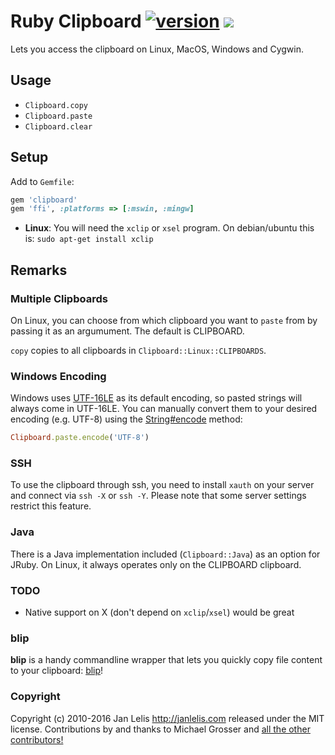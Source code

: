 # Ruby Clipboard [![version](https://badge.fury.io/rb/clipboard.svg)](https://badge.fury.io/rb/clipboard) [<img src="https://travis-ci.org/janlelis/clipboard.png" />](https://travis-ci.org/janlelis/clipboard)

Lets you access the clipboard on Linux, MacOS, Windows and Cygwin.

## Usage

* `Clipboard.copy`
* `Clipboard.paste`
* `Clipboard.clear`

## Setup

Add to `Gemfile`:

```ruby
gem 'clipboard'
gem 'ffi', :platforms => [:mswin, :mingw]
```

- **Linux**: You will need the `xclip` or `xsel` program. On debian/ubuntu
this is: `sudo apt-get install xclip`

## Remarks
### Multiple Clipboards

On Linux, you can choose from which clipboard you want to `paste` from by
passing it as an argumument. The default is CLIPBOARD.

`copy` copies to all clipboards in `Clipboard::Linux::CLIPBOARDS`.

### Windows Encoding

Windows uses [UTF-16LE](https://en.wikipedia.org/wiki/UTF-16) as its default
encoding, so pasted strings will always come in UTF-16LE. You can manually
convert them to your desired encoding (e.g. UTF-8) using the
[String#encode](ruby-doc.org/core-2.3.0/String.html#method-i-encode) method:

```ruby
Clipboard.paste.encode('UTF-8')
```

### SSH

To use the clipboard through ssh, you need to install `xauth` on your server
and connect via `ssh -X` or `ssh -Y`. Please note that some server settings
restrict this feature.

### Java

There is a Java implementation included (`Clipboard::Java`) as an option for
JRuby. On Linux, it always operates only on the CLIPBOARD clipboard.

### TODO

* Native support on X (don't depend on `xclip`/`xsel`) would be great

### blip

**blip** is a handy commandline wrapper that lets you quickly copy file
content to your clipboard: [blip](https://gist.github.com/janlelis/781835)!

### Copyright

Copyright (c) 2010-2016 Jan Lelis <http://janlelis.com> released under the MIT
license. Contributions by and thanks to Michael Grosser and [all the other
contributors!](https://github.com/janlelis/clipboard/graphs/contributors)

